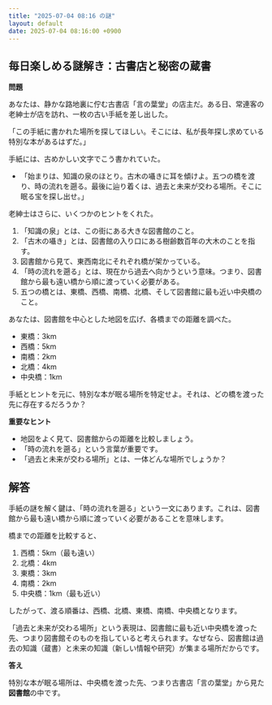 ```yaml
---
title: "2025-07-04 08:16 の謎"
layout: default
date: 2025-07-04 08:16:00 +0900
---
```

## 毎日楽しめる謎解き：古書店と秘密の蔵書

**問題**

あなたは、静かな路地裏に佇む古書店「言の葉堂」の店主だ。ある日、常連客の老紳士が店を訪れ、一枚の古い手紙を差し出した。

「この手紙に書かれた場所を探してほしい。そこには、私が長年探し求めている特別な本があるはずだ。」

手紙には、古めかしい文字でこう書かれていた。

*   「始まりは、知識の泉のほとり。古木の囁きに耳を傾けよ。五つの橋を渡り、時の流れを遡る。最後に辿り着くは、過去と未来が交わる場所。そこに眠る宝を探し出せ。」

老紳士はさらに、いくつかのヒントをくれた。

1.  「知識の泉」とは、この街にある大きな図書館のこと。
2.  「古木の囁き」とは、図書館の入り口にある樹齢数百年の大木のことを指す。
3.  図書館から見て、東西南北にそれぞれ橋が架かっている。
4.  「時の流れを遡る」とは、現在から過去へ向かうという意味。つまり、図書館から最も遠い橋から順に渡っていく必要がある。
5.  五つの橋とは、東橋、西橋、南橋、北橋、そして図書館に最も近い中央橋のこと。

あなたは、図書館を中心とした地図を広げ、各橋までの距離を調べた。

*   東橋：3km
*   西橋：5km
*   南橋：2km
*   北橋：4km
*   中央橋：1km

手紙とヒントを元に、特別な本が眠る場所を特定せよ。それは、どの橋を渡った先に存在するだろうか？

**重要なヒント**

*   地図をよく見て、図書館からの距離を比較しましょう。
*   「時の流れを遡る」という言葉が重要です。
*   「過去と未来が交わる場所」とは、一体どんな場所でしょうか？

## 解答

手紙の謎を解く鍵は、「時の流れを遡る」という一文にあります。これは、図書館から最も遠い橋から順に渡っていく必要があることを意味します。

橋までの距離を比較すると、

1.  西橋：5km（最も遠い）
2.  北橋：4km
3.  東橋：3km
4.  南橋：2km
5.  中央橋：1km（最も近い）

したがって、渡る順番は、西橋、北橋、東橋、南橋、中央橋となります。

「過去と未来が交わる場所」という表現は、図書館に最も近い中央橋を渡った先、つまり図書館そのものを指していると考えられます。なぜなら、図書館は過去の知識（蔵書）と未来の知識（新しい情報や研究）が集まる場所だからです。

**答え**

特別な本が眠る場所は、中央橋を渡った先、つまり古書店「言の葉堂」から見た**図書館**の中です。
